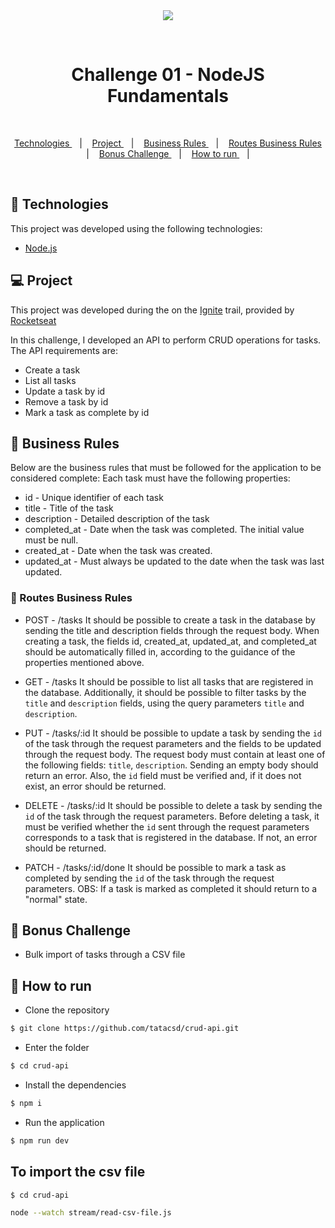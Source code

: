 <div align="center" justify="center">
<img src="https://visitor-badge.glitch.me/badge?page_id=tatacsd.visitor-badge&left_color=#black&right_color=white" />

 &nbsp;&nbsp;&nbsp;


<div align="center" justify="center">
    <h1> Challenge 01 - NodeJS Fundamentals </h1>
  
</div>
<br />
<p align="center">
  <a href="#-technologies"> Technologies </a>&nbsp;&nbsp;&nbsp;|&nbsp;&nbsp;&nbsp;
  <a href="#-project"> Project </a>&nbsp;&nbsp;&nbsp;|&nbsp;&nbsp;&nbsp;
  <a href="#-business-rules"> Business Rules </a>&nbsp;&nbsp;&nbsp;|&nbsp;&nbsp;&nbsp;
  <a href="#-routes-business-rules"> Routes Business Rules </a>&nbsp;&nbsp;&nbsp;|&nbsp;&nbsp;&nbsp;
  <a href="#-bonus-challenge"> Bonus Challenge </a>&nbsp;&nbsp;&nbsp;|&nbsp;&nbsp;&nbsp;
  <a href="#-how-to-run"> How to run </a>&nbsp;&nbsp;&nbsp;|&nbsp;&nbsp;&nbsp;
</p>

</div>

<br>



## 🚀 Technologies

This project was developed using the following technologies:

- [Node.js](https://nodejs.org/en/)

## 💻 Project



This project was developed during the on the [Ignite](https://rocketseat.com.br/ignite) trail, provided by [Rocketseat](https://rocketseat.com.br/) 

<!-- In this challenge, you will develop an API to perform CRUD operations on your tasks. -->
In this challenge, I developed an API to perform CRUD operations for tasks. The API requirements are:

- Create a task
- List all tasks
- Update a task by id
- Remove a task by id
- Mark a task as complete by id


<!-- // Business Rules -->
## 📝 Business Rules
Below are the business rules that must be followed for the application to be considered complete:
Each task must have the following properties:
- id - Unique identifier of each task
- title - Title of the task
- description - Detailed description of the task
- completed_at - Date when the task was completed. The initial value must be null.
- created_at - Date when the task was created.
- updated_at - Must always be updated to the date when the task was last updated.

<!-- routes business rules -->
### 📝 Routes Business Rules
- POST - /tasks
It should be possible to create a task in the database by sending the title and description fields through the request body.
When creating a task, the fields id, created_at, updated_at, and completed_at should be automatically filled in, according to the guidance of the properties mentioned above.


- GET - /tasks
It should be possible to list all tasks that are registered in the database.
Additionally, it should be possible to filter tasks by the `title` and `description` fields, using the query parameters `title` and `description`.


- PUT - /tasks/:id
It should be possible to update a task by sending the `id` of the task through the request parameters and the fields to be updated through the request body.
The request body must contain at least one of the following fields: `title`, `description`. Sending an empty body should return an error. Also, the `id` field must be verified and, if it does not exist, an error should be returned.


- DELETE - /tasks/:id
It should be possible to delete a task by sending the `id` of the task through the request parameters.
Before deleting a task, it must be verified whether the `id` sent through the request parameters corresponds to a task that is registered in the database. If not, an error should be returned.

- PATCH - /tasks/:id/done
It should be possible to mark a task as completed by sending the `id` of the task through the request parameters.
OBS: If a task is marked as completed it should return to a "normal" state.


## 📝 Bonus Challenge
- Bulk import of tasks through a CSV file

## 🚀 How to run

- Clone the repository
```bash
$ git clone https://github.com/tatacsd/crud-api.git
```
- Enter the folder
```bash
$ cd crud-api
```
- Install the dependencies
```bash
$ npm i
```
- Run the application
```bash
$ npm run dev
```

## To import the csv file
```bash
$ cd crud-api
```
```bash
node --watch stream/read-csv-file.js
```


